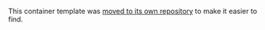 This container template was [moved to its own repository](https://github.com/rcarmo/azure-toolbox) to make it easier to find.
